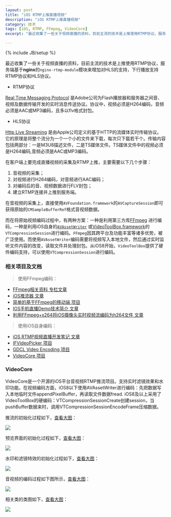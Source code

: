 ```yaml
---
layout: post
title: "iOS RTMP上推直播视频"
description: "iOS RTMP上推直播视频"
category: 技术
tags: [iOS, RTMP, FFmpeg, VideoCore]
excerpt: "最近收集了一些关于视频直播的资料，目前主流的技术是上推使用RTMP协议，服务端基于nginx的nginx-rtmp-module模块来增加对HLS的支持，下行播放支持RTMP协议和HLS协议。"

---
```

{% include JB/setup %}

最近收集了一些关于视频直播的资料，目前主流的技术是上推使用RTMP协议，服务端基于**nginx**的`nginx-rtmp-module`模块来增加对HLS的支持，下行播放支持RTMP协议和HLS协议。

* RTMP协议

[Real Time Messaging Protocol](http://www.adobe.com/cn/devnet/rtmp.html) 是Adobe公司为Flash播放器和服务器之间音、视频及数据传输开发的实时消息传送协议。协议中，视频必须是H264编码，音频必须是AAC或MP3编码，且多以flv格式封包。

* HLS协议

[Http Live Streaming](https://developer.apple.com/streaming/) 是由Apple公司定义的基于HTTP的流媒体实时传输协议。它的原理是将整个流分为一个一个小的文件来下载，每次只下载若干个。传输内容包括两部分：一是M3U8描述文件，二是TS媒体文件。TS媒体文件中的视频必须是H264编码,音频必须是AAC或MP3编码。

在客户端上要完成直播视频的采集及RTMP上推，主要需要以下几个步骤：

1. 音视频的采集；
2. 对视频进行H264编码，对音频进行AAC编码；
3. 对编码后的音、视频数据进行FLV封包；
4. 建立RTMP连接并上推到服务端。

在音视频的采集上，直接使用`AVFoundation.framework`的`AVCaptureSession`即可获得原始的`CMSampleBufferRef`格式音视频数据。

而在将原始视频编码过程中，有两种方案：一种是利用第三方库[FFmpeg](http://ffmpeg.org) 进行编码，一种是利用iOS自身的[`AVAssetWriter`](https://developer.apple.com/library/ios/documentation/AVFoundation/Reference/AVAssetWriter_Class/index.html) 或[VideoToolBox.framework](https://www.objc.io/issues/23-video/videotoolbox/)的`VTCompressionSession`进行编码。`FFmpeg`因其跨平台及功能丰富等诸多优势，被广泛使用。而使用`AVAssetWriter`编码需要将视频写入本地文件，然后通过实时监听文件内容的改变，读取文件并处理封包。从iOS8开始，`VideoToolBox`提供了硬件编码支持，可以使用`VTCompressionSession`进行编码。

### 相关项目及文档

> 使用FFmpeg编码：

* [FFmpeg相关资料 专栏文章](http://blog.csdn.net/leixiaohua1020/article/details/42658139)
* [iOS推流器 文章](http://blog.csdn.net/leixiaohua1020/article/details/47072519)
* [简单的基于FFmpeg的移动端 项目](https://github.com/leixiaohua1020/simplest_FFmpeg_mobile)
* [IOS手机直播Demo技术简介 文章](https://www.zybuluo.com/qvbicfhdx/note/126161)
* [利用FFmpeg+x264将iOS摄像头实时视频流编码为h264文件 文章](http://depthlove.github.io/2015/09/18/use-FFmpeg-and-x264-encode-iOS-camera-video-to-h264/)

> 使用iOS自身编码：

* [iOS RTMP视频直播开发笔记 文章](http://itony.me/813.html)
* [IFVideoPicker 项目](https://github.com/ifactorylab/IFVideoPicker)
* [GDCL Video Encoding 项目](http://www.gdcl.co.uk/2013/02/20/iOS-Video-Encoding.html)
* [VideoCore 项目](https://github.com/leyleo/VideoCore)

### VideoCore

VideoCore是一个开源的iOS平台音视频RTMP推流项目。支持实时滤镜效果和水印功能。在视频编码方面，iOS8以下使用AVAssetWriter进行编码：先把数据写入本地临时文件appendPixelBuffer，再读取文件数据fread. iOS8及以上采用了VideoToolBox的硬编码：VTCompressionSessionCreate创建session，当pushBuffer数据来时，调用VTCompressionSessionEncodeFrame压缩数据。

推流的初始化过程如下，[查看大图](https://github.com/leyleo/VideoCore/raw/master/docs/img/VCSimpleSession初始化推流.jpg)：

![](https://github.com/leyleo/VideoCore/raw/master/docs/img/VCSimpleSession初始化推流.jpg)

预览界面的初始化过程如下，[查看大图](https://github.com/leyleo/VideoCore/raw/master/docs/img/VCSimpleSession初始化预览.jpg)：

![](https://github.com/leyleo/VideoCore/raw/master/docs/img/VCSimpleSession初始化预览.jpg)

水印和滤镜特效的初始化过程如下，[查看大图](https://github.com/leyleo/VideoCore/raw/master/docs/img/VCSimpleSession初始化特效.jpg)：

![](https://github.com/leyleo/VideoCore/raw/master/docs/img/VCSimpleSession初始化特效.jpg)

音视频的编码过程如下图所示，[查看大图](https://github.com/leyleo/VideoCore/raw/master/docs/img/音视频Buffer传递过程.jpg)：

![](https://github.com/leyleo/VideoCore/raw/master/docs/img/音视频Buffer传递过程.jpg)

相关类的类图如下，[查看大图](https://github.com/leyleo/VideoCore/raw/master/docs/img/VideoCore类图2.jpg)：

![](https://github.com/leyleo/VideoCore/raw/master/docs/img/VideoCore类图2.jpg)
